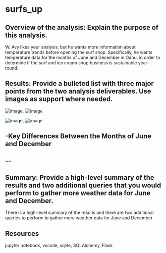 # surfs_up
## Overview of the analysis: Explain the purpose of this analysis.
W. Avy likes your analysis, but he wants more information about temperature trends before opening the surf shop. Specifically, he wants temperature data for the months of June and December in Oahu, in order to determine if the surf and ice cream shop business is sustainable year-round.

## Results: Provide a bulleted list with three major points from the two analysis deliverables. Use images as support where needed.


![image](https://user-images.githubusercontent.com/102322707/174453318-ee5af13f-0221-48ba-963b-59c32c1fad4a.png), ![image](https://user-images.githubusercontent.com/102322707/174454374-ebda8d2e-5fdc-4232-b9b3-c4ca2d53e77c.png)



![image](https://user-images.githubusercontent.com/102322707/174453284-a80f07be-35db-48f3-90d6-98ac874b417c.png), ![image](https://user-images.githubusercontent.com/102322707/174454386-1745644c-38d2-4e60-ad3e-9cf7882db38f.png)



-Key Differences Between the Months of June and December
-- 
-- 
--


## Summary: Provide a high-level summary of the results and two additional queries that you would perform to gather more weather data for June and December.
There is a high-level summary of the results and there are two additional queries to perform to gather more weather data for June and December







## Resources
jupyter notebook, vscode, sqlite, SQLAlchemy, Flask
